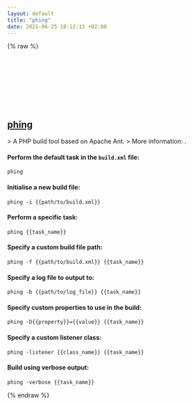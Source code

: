 ```yaml
---
layout: default
title: "phing"
date: 2021-06-25 18:12:13 +02:00
---
```

{% raw %}
<h2 id="phing">
  <a href="/en/common/phing.html">phing</a> <a href="#phing"><svg class="icon">
    <use href="/assets/images/unicode_sprite.svg#link" />
  </svg></a>
</h2>
> A PHP build tool based on Apache Ant.
> More information: <https://www.phing.info>.

#### Perform the default task in the `build.xml` file:
```shell
phing
```
#### Initialise a new build file:
```shell
phing -i {{path/to/build.xml}}
```
#### Perform a specific task:
```shell
phing {{task_name}}
```
#### Specify a custom build file path:
```shell
phing -f {{path/to/build.xml}} {{task_name}}
```
#### Specify a log file to output to:
```shell
phing -b {{path/to/log_file}} {{task_name}}
```
#### Specify custom properties to use in the build:
```shell
phing -D{{property}}={{value}} {{task_name}}
```
#### Specify a custom listener class:
```shell
phing -listener {{class_name}} {{task_name}}
```
#### Build using verbose output:
```shell
phing -verbose {{task_name}}
```
{% endraw %}